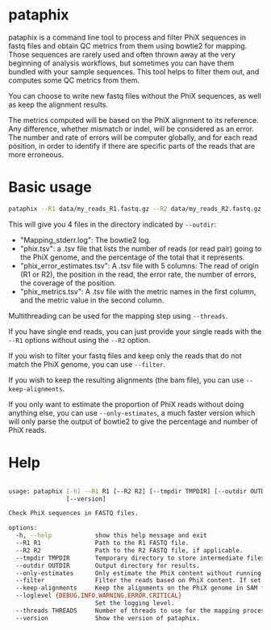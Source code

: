 # pataphix

pataphix is a command line tool to process and filter PhiX sequences in fastq files and obtain QC metrics from them using bowtie2 for mapping. Those sequences are rarely used and often thrown away at the very beginning of analysis workflows, but sometimes you can have them bundled with your sample sequences. This tool helps to filter them out, and computes some QC metrics from them.

You can choose to write new fastq files without the PhiX sequences, as well as keep the alignment results. 

The metrics computed will be based on the PhiX alignment to its reference. Any difference, whether mismatch or indel, will be considered as an error. The number and rate of errors will be computer globally, and for each read position, in order to identify if there are specific parts of the reads that are more erroneous.

# Basic usage

```bash
pataphix --R1 data/my_reads_R1.fastq.gz --R2 data/my_reads_R2.fastq.gz --outdir my_data/
```

This will give you 4 files in the directory indicated by `--outdir`:

- "Mapping_stderr.log": The bowtie2 log.
- "phix.tsv": a .tsv file that lists the number of reads (or read pair) going to the PhiX genome, and the percentage of the total that it represents.
- "phix_error_estimates.tsv":  A .tsv file with 5 columns: The read of origin (R1 or R2), the position in the read, the error rate, the number of errors, the coverage of the position.
- "phix_metrics.tsv": A .tsv file with the metric names in the first column, and the metric value in the second column.

Multithreading can be used for the mapping step using `--threads`.

If you have single end reads, you can just provide your single reads with the `--R1` options without using the `--R2` option.

If you wish to filter your fastq files and keep only the reads that do not match the PhiX genome, you can use `--filter`.

If you wish to keep the resulting alignments (the bam file), you can use `--keep-alignments`.

If you only want to estimate the proportion of PhiX reads without doing anything else, you can use `--only-estimates`, a much faster version which will only parse the output of bowtie2 to give the percentage and number of PhiX reads.

# Help

```bash

usage: pataphix [-h] --R1 R1 [--R2 R2] [--tmpdir TMPDIR] [--outdir OUTDIR] [--only-estimates] [--filter] [--keep-alignments] [--loglevel {DEBUG,INFO,WARNING,ERROR,CRITICAL}] [--threads THREADS]
                [--version]

Check PhiX sequences in FASTQ files.

options:
  -h, --help            show this help message and exit
  --R1 R1               Path to the R1 FASTQ file.
  --R2 R2               Path to the R2 FASTQ file, if applicable.
  --tmpdir TMPDIR       Temporary directory to store intermediate files like indexes or bam files.
  --outdir OUTDIR       Output directory for results.
  --only-estimates      Only estimate the PhiX content without running the full analysis.
  --filter              Filter the reads based on PhiX content. If set, reads that do not map to PhiX will be written to the output directory in a file named similarly as the input file(s).
  --keep-alignments     Keep the alignments on the PhiX genome in SAM format after mapping.
  --loglevel {DEBUG,INFO,WARNING,ERROR,CRITICAL}
                        Set the logging level.
  --threads THREADS     Number of threads to use for the mapping process.
  --version             Show the version of pataphix.

```
